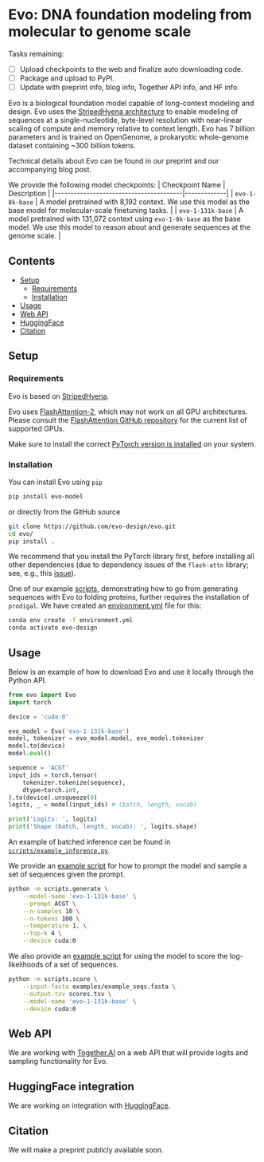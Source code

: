 # Evo: DNA foundation modeling from molecular to genome scale

Tasks remaining:
- [ ] Upload checkpoints to the web and finalize auto downloading code.
- [ ] Package and upload to PyPI.
- [ ] Update with preprint info, blog info, Together API info, and HF info.

Evo is a biological foundation model capable of long-context modeling and design.
Evo uses the [StripedHyena architecture](https://github.com/togethercomputer/stripedhyena) to enable modeling of sequences at a single-nucleotide, byte-level resolution with near-linear scaling of compute and memory relative to context length.
Evo has 7 billion parameters and is trained on OpenGenome, a prokaryotic whole-genome dataset containing ~300 billion tokens.

Technical details about Evo can be found in our preprint and our accompanying blog post.

We provide the following model checkpoints:
| Checkpoint Name                        | Description |
|----------------------------------------|-------------|
| `evo-1-8k-base`     | A model pretrained with 8,192 context. We use this model as the base model for molecular-scale finetuning tasks. |
| `evo-1-131k-base`   | A model pretrained with 131,072 context using `evo-1-8k-base` as the base model. We use this model to reason about and generate sequences at the genome scale. |

## Contents

- [Setup](#setup)
  - [Requirements](#requirements)
  - [Installation](#installation)
- [Usage](#usage)
- [Web API](#web-api)
- [HuggingFace](#hugging-face)
- [Citation](#citation)

## Setup

### Requirements

Evo is based on [StripedHyena](https://github.com/togethercomputer/stripedhyena/tree/main).

Evo uses [FlashAttention-2](https://github.com/Dao-AILab/flash-attention), which may not work on all GPU architectures.
Please consult the [FlashAttention GitHub repository](https://github.com/Dao-AILab/flash-attention#installation-and-features) for the current list of supported GPUs.

Make sure to install the correct [PyTorch version is installed](https://pytorch.org/) on your system.

### Installation

You can install Evo using `pip`
```bash
pip install evo-model
```
or directly from the GitHub source
```bash
git clone https://github.com/evo-design/evo.git
cd evo/
pip install .
```

We recommend that you install the PyTorch library first, before installing all other dependencies (due to dependency issues of the `flash-attn` library; see, e.g., this [issue](https://github.com/Dao-AILab/flash-attention/issues/246)).

One of our example [scripts](scripts/generation_to_folding.py), demonstrating how to go from generating sequences with Evo to folding proteins, further requires the installation of `prodigal`. We have created an [environment.yml](environment.yml) file for this:

```bash
conda env create -f environment.yml
conda activate evo-design
```

## Usage

Below is an example of how to download Evo and use it locally through the Python API.
```python
from evo import Evo
import torch

device = 'cuda:0'

evo_model = Evo('evo-1-131k-base')
model, tokenizer = evo_model.model, evo_model.tokenizer
model.to(device)
model.eval()

sequence = 'ACGT'
input_ids = torch.tensor(
    tokenizer.tokenize(sequence),
    dtype=torch.int,
).to(device).unsqueeze(0)
logits, _ = model(input_ids) # (batch, length, vocab)

print('Logits: ', logits)
print('Shape (batch, length, vocab): ', logits.shape)
```
An example of batched inference can be found in [`scripts/example_inference.py`](scripts/example_inference.py).

We provide an [example script](scripts/generate.py) for how to prompt the model and sample a set of sequences given the prompt.
```bash
python -m scripts.generate \
    --model-name 'evo-1-131k-base' \
    --prompt ACGT \
    --n-samples 10 \
    --n-tokens 100 \
    --temperature 1. \
    --top-k 4 \
    --device cuda:0
```

We also provide an [example script](scripts/generate.py) for using the model to score the log-likelihoods of a set of sequences.
```bash
python -m scripts.score \
    --input-fasta examples/example_seqs.fasta \
    --output-tsv scores.tsv \
    --model-name 'evo-1-131k-base' \
    --device cuda:0
```

## Web API

We are working with [Together.AI](https://www.together.ai/) on a web API that will provide logits and sampling functionality for Evo.

## HuggingFace integration

We are working on integration with [HuggingFace](https://huggingface.co/).

## Citation

We will make a preprint publicly available soon.